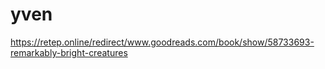 # yven
https://retep.online/redirect/www.goodreads.com/book/show/58733693-remarkably-bright-creatures
